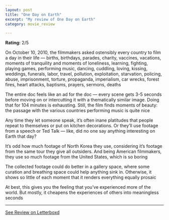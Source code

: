 ```yaml
---
layout: post
title: "One Day on Earth"
excerpt: "My review of One Day on Earth"
category: movie_review

---
```


**Rating:** 2/5

On October 10, 2010, the filmmakers asked ostensibly every country to film a day in their life — births, birthdays, parades, charity, vaccines, vacations, moments of tranquility and moments of loneliness, learning, fighting, playing games, performing music, dancing, cuddling, loving, kissing, weddings, funerals, labor, travel, pollution, exploitation, starvation, policing, abuse, imprisonment, torture, propaganda, imperialism, car wrecks, forest fires, heart attacks, baptisms, prayers, sermons, deaths

The entire doc feels like an ad for the doc — every scene gets 3-5 seconds before moving on or intercutting it with a thematically similar image. Doing that for 104 minutes is exhausting. Still, the film finds moments of beauty: the passage with the various countries performing music is quite nice

Any time they let someone speak, it’s often inane platitudes that people repeat to themselves or put on kitchen decorations. Or they’ll use footage from a speech or Ted Talk — like, did no one say anything interesting on Earth that day?

It’s odd how much footage of North Korea they use, considering it’s footage from the same tour they give all outsiders. And being American filmmakers, they use so much footage from the United States, which is so boring

The collected footage could do better in a gallery space, where some curation and breathing space could help anything sink in. Otherwise, it shows so little of each moment that it renders everything equally prosaic

At best, this gives you the feeling that you’ve experienced more of the world. But mostly, it cheapens the experiences of others into meaningless seconds

<hr>

[See Review on Letterboxd](https://boxd.it/4VW69z)
